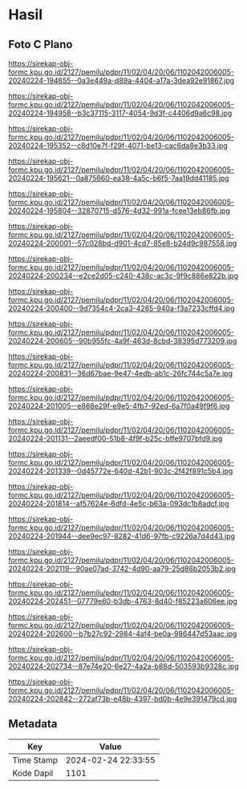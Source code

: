 # Hasil

## Foto C Plano

https://sirekap-obj-formc.kpu.go.id/2127/pemilu/pdpr/11/02/04/20/06/1102042006005-20240224-194655--0a3e449a-d89a-4404-a17a-3dea92e91867.jpg

https://sirekap-obj-formc.kpu.go.id/2127/pemilu/pdpr/11/02/04/20/06/1102042006005-20240224-194958--b3c37115-3117-4054-9d3f-c4406d9a6c98.jpg

https://sirekap-obj-formc.kpu.go.id/2127/pemilu/pdpr/11/02/04/20/06/1102042006005-20240224-195352--c8d10e7f-f29f-4071-be13-cac6da8e3b33.jpg

https://sirekap-obj-formc.kpu.go.id/2127/pemilu/pdpr/11/02/04/20/06/1102042006005-20240224-195621--0a875660-ea38-4a5c-b6f5-7aa19dd41185.jpg

https://sirekap-obj-formc.kpu.go.id/2127/pemilu/pdpr/11/02/04/20/06/1102042006005-20240224-195804--32870715-d576-4d32-991a-fcee13eb86fb.jpg

https://sirekap-obj-formc.kpu.go.id/2127/pemilu/pdpr/11/02/04/20/06/1102042006005-20240224-200001--57c028bd-d901-4cd7-85e8-b24d9c987558.jpg

https://sirekap-obj-formc.kpu.go.id/2127/pemilu/pdpr/11/02/04/20/06/1102042006005-20240224-200234--e2ce2d05-c240-438c-ac3c-9f9c886e822b.jpg

https://sirekap-obj-formc.kpu.go.id/2127/pemilu/pdpr/11/02/04/20/06/1102042006005-20240224-200400--9d7354c4-2ca3-4265-940a-f3a7233cffd4.jpg

https://sirekap-obj-formc.kpu.go.id/2127/pemilu/pdpr/11/02/04/20/06/1102042006005-20240224-200605--90b955fc-4a9f-463d-8cbd-38395d773209.jpg

https://sirekap-obj-formc.kpu.go.id/2127/pemilu/pdpr/11/02/04/20/06/1102042006005-20240224-200831--36d67bae-9e47-4edb-ab1c-26fc744c5a7e.jpg

https://sirekap-obj-formc.kpu.go.id/2127/pemilu/pdpr/11/02/04/20/06/1102042006005-20240224-201005--e868e29f-e9e5-4fb7-92ed-6a7f0a49f9f6.jpg

https://sirekap-obj-formc.kpu.go.id/2127/pemilu/pdpr/11/02/04/20/06/1102042006005-20240224-201131--2aeedf00-51b8-4f9f-b25c-bffe9707bfd9.jpg

https://sirekap-obj-formc.kpu.go.id/2127/pemilu/pdpr/11/02/04/20/06/1102042006005-20240224-201339--0d45772e-640d-42b1-903c-2f42f891c5b4.jpg

https://sirekap-obj-formc.kpu.go.id/2127/pemilu/pdpr/11/02/04/20/06/1102042006005-20240224-201814--af57624e-6dfd-4e5c-b63a-093dc1b8adcf.jpg

https://sirekap-obj-formc.kpu.go.id/2127/pemilu/pdpr/11/02/04/20/06/1102042006005-20240224-201944--dee9ec97-8282-41d6-97fb-c9226a7d4d43.jpg

https://sirekap-obj-formc.kpu.go.id/2127/pemilu/pdpr/11/02/04/20/06/1102042006005-20240224-202119--90ae07ad-3742-4d90-aa79-25d86b2053b2.jpg

https://sirekap-obj-formc.kpu.go.id/2127/pemilu/pdpr/11/02/04/20/06/1102042006005-20240224-202451--07779e60-b3db-4763-8d40-f85223a606ee.jpg

https://sirekap-obj-formc.kpu.go.id/2127/pemilu/pdpr/11/02/04/20/06/1102042006005-20240224-202600--b7b27c92-2984-4af4-be0a-986447d53aac.jpg

https://sirekap-obj-formc.kpu.go.id/2127/pemilu/pdpr/11/02/04/20/06/1102042006005-20240224-202734--87e74e20-6e27-4a2a-b88d-503593b9328c.jpg

https://sirekap-obj-formc.kpu.go.id/2127/pemilu/pdpr/11/02/04/20/06/1102042006005-20240224-202842--272af73b-e48b-4397-bd0b-4e9e391479cd.jpg


## Metadata

| Key        | Value               |
| ---------- | ------------------- |
| Time Stamp | 2024-02-24 22:33:55 |
| Kode Dapil | 1101                |



